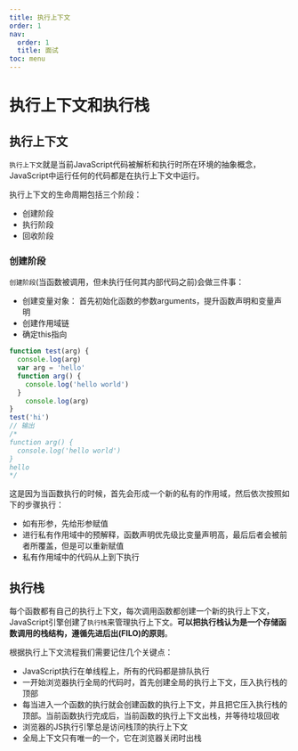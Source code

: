 ```yaml
---
title: 执行上下文
order: 1
nav:
  order: 1
  title: 面试
toc: menu
---
```


# **执行上下文和执行栈**

## 执行上下文

`执行上下文`就是当前JavaScript代码被解析和执行时所在环境的抽象概念，JavaScript中运行任何的代码都是在执行上下文中运行。

执行上下文的生命周期包括三个阶段：

- 创建阶段
- 执行阶段
- 回收阶段

### 创建阶段

`创建阶段`(当函数被调用，但未执行任何其内部代码之前)会做三件事：

- 创建变量对象： 首先初始化函数的参数arguments，提升函数声明和变量声明
- 创建作用域链
- 确定this指向

```js
function test(arg) {
  console.log(arg)
  var arg = 'hello'
  function arg() {
    console.log('hello world')
  }
	console.log(arg)
}
test('hi')
// 输出
/*
function arg() {
  console.log('hello world')
}
hello
*/
```

这是因为当函数执行的时候，首先会形成一个新的私有的作用域，然后依次按照如下的步骤执行：

- 如有形参，先给形参赋值
- 进行私有作用域中的预解释，函数声明优先级比变量声明高，最后后者会被前者所覆盖，但是可以重新赋值
- 私有作用域中的代码从上到下执行

## 执行栈

每个函数都有自己的执行上下文，每次调用函数都创建一个新的执行上下文，JavaScript引擎创建了`执行栈`来管理执行上下文。**可以把执行栈认为是一个存储函数调用的栈结构，遵循先进后出(FILO)的原则**。

根据执行上下文流程我们需要记住几个关键点：

- JavaScript执行在单线程上，所有的代码都是排队执行
- 一开始浏览器执行全局的代码时，首先创建全局的执行上下文，压入执行栈的顶部
- 每当进入一个函数的执行就会创建函数的执行上下文，并且把它压入执行栈的顶部。当前函数执行完成后，当前函数的执行上下文出栈，并等待垃圾回收
- 浏览器的JS执行引擎总是访问栈顶的执行上下文
- 全局上下文只有唯一的一个，它在浏览器关闭时出栈